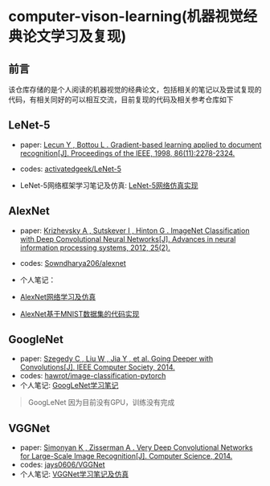 # computer-vison-learning(机器视觉经典论文学习及复现)

## 前言

该仓库存储的是个人阅读的机器视觉的经典论文，包括相关的笔记以及尝试复现的代码，有相关同好的可以相互交流，目前复现的代码及相关参考仓库如下

## LeNet-5

* paper: [Lecun Y ,  Bottou L . Gradient-based learning applied to document recognition[J]. Proceedings of the IEEE, 1998, 86(11):2278-2324.](https://ieeexplore.ieee.org/stamp/stamp.jsp?arnumber=726791)

* codes: [activatedgeek/LeNet-5](https://github.com/activatedgeek/LeNet-5)

* LeNet-5网络框架学习笔记及仿真: [LeNet-5网络仿真实现](https://www.madao33.com/post/8/)

## AlexNet

* paper: [Krizhevsky A , Sutskever I , Hinton G . ImageNet Classification with Deep Convolutional Neural Networks[J]. Advances in neural information processing systems, 2012, 25(2).](https://proceedings.neurips.cc/paper/2012/file/c399862d3b9d6b76c8436e924a68c45b-Paper.pdf)

* codes: [Sowndharya206/alexnet](https://github.com/Sowndharya206/alexnet)

* 个人笔记：
* [AlexNet网络学习及仿真](https://www.madao33.com/post/10/)
* [AlexNet基于MNIST数据集的代码实现](https://www.madao33.com/post/12/)

## GoogleNet

* paper: [Szegedy C ,  Liu W ,  Jia Y , et al. Going Deeper with Convolutions[J]. IEEE Computer Society, 2014.](https://arxiv.org/pdf/1409.4842.pdf)
* codes: [hawrot/image-classification-pytorch](https://github.com/hawrot/image-classification-pytorch)
* 个人笔记: [GoogLeNet学习笔记](https://www.madao33.com/post/13/)
> GoogLeNet 因为目前没有GPU，训练没有完成
  

## VGGNet

* paper: [Simonyan K ,  Zisserman A . Very Deep Convolutional Networks for Large-Scale Image Recognition[J]. Computer Science, 2014.](https://arxiv.org/pdf/1409.1556.pdf)
* codes: [jays0606/VGGNet](https://github.com/jays0606/VGGNet)
* 个人笔记: [VGGNet学习笔记及仿真](https://www.madao33.com/post/14/)



